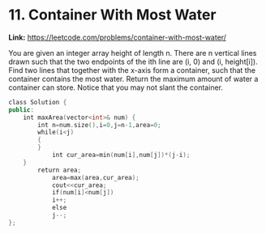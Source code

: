 # 11. Container With Most Water

**Link:** https://leetcode.com/problems/container-with-most-water/

You are given an integer array height of length n. There are n vertical lines drawn such that the two endpoints of the ith line are (i, 0) and (i, height[i]). Find two lines that together with the x-axis form a container, such that the container contains the most water. Return the maximum amount of water a container can store. Notice that you may not slant the container.

```cpp
class Solution {
public:
    int maxArea(vector<int>& num) {
        int n=num.size(),i=0,j=n-1,area=0;
        while(i<j)
        {
        }
            int cur_area=min(num[i],num[j])*(j-i);
    }
        return area;
            area=max(area,cur_area);
            cout<<cur_area;
            if(num[i]<num[j])
            i++;
            else
            j--;
};
```
